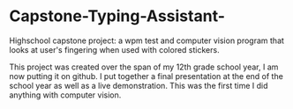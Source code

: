 # Capstone-Typing-Assistant-
Highschool capstone project: a wpm test and computer vision program that looks at user's fingering when used with colored stickers.

This project was created over the span of my 12th grade school year, I am now putting it on github. I put together a final presentation at the end of the school year as well as a live demonstration. This was the first time I did anything with computer vision. 
